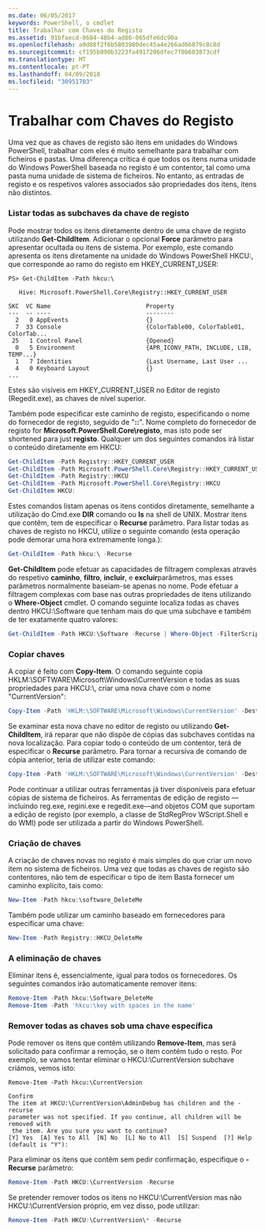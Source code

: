 ```yaml
---
ms.date: 06/05/2017
keywords: PowerShell, o cmdlet
title: Trabalhar com Chaves do Registo
ms.assetid: 91bfaecd-8684-48b4-ad86-065dfe6dc90a
ms.openlocfilehash: a9d08f2f6b5803980dec45a4e266ad66879c8c8d
ms.sourcegitcommit: cf195b090b3223fa4917206dfec7f0b603873cdf
ms.translationtype: MT
ms.contentlocale: pt-PT
ms.lasthandoff: 04/09/2018
ms.locfileid: "30951703"
---
```

# <a name="working-with-registry-keys"></a>Trabalhar com Chaves do Registo

Uma vez que as chaves de registo são itens em unidades do Windows PowerShell, trabalhar com eles é muito semelhante para trabalhar com ficheiros e pastas. Uma diferença crítica é que todos os itens numa unidade do Windows PowerShell baseada no registo é um contentor, tal como uma pasta numa unidade de sistema de ficheiros. No entanto, as entradas de registo e os respetivos valores associados são propriedades dos itens, itens não distintos.

### <a name="listing-all-subkeys-of-a-registry-key"></a>Listar todas as subchaves da chave de registo

Pode mostrar todos os itens diretamente dentro de uma chave de registo utilizando **Get-ChildItem**. Adicionar o opcional **Force** parâmetro para apresentar ocultada ou itens de sistema. Por exemplo, este comando apresenta os itens diretamente na unidade do Windows PowerShell HKCU:, que corresponde ao ramo do registo em HKEY_CURRENT_USER:

```
PS> Get-ChildItem -Path hkcu:\

   Hive: Microsoft.PowerShell.Core\Registry::HKEY_CURRENT_USER

SKC  VC Name                           Property
---  -- ----                           --------
  2   0 AppEvents                      {}
  7  33 Console                        {ColorTable00, ColorTable01, ColorTab...
 25   1 Control Panel                  {Opened}
  0   5 Environment                    {APR_ICONV_PATH, INCLUDE, LIB, TEMP...}
  1   7 Identities                     {Last Username, Last User ...
  4   0 Keyboard Layout                {}
...
```

Estes são visíveis em HKEY_CURRENT_USER no Editor de registo (Regedit.exe), as chaves de nível superior.

Também pode especificar este caminho de registo, especificando o nome do fornecedor de registo, seguido de "**::**". Nome completo do fornecedor de registo for **Microsoft.PowerShell.Core\\registo**, mas isto pode ser shortened para just **registo**. Qualquer um dos seguintes comandos irá listar o conteúdo diretamente em HKCU:

```powershell
Get-ChildItem -Path Registry::HKEY_CURRENT_USER
Get-ChildItem -Path Microsoft.PowerShell.Core\Registry::HKEY_CURRENT_USER
Get-ChildItem -Path Registry::HKCU
Get-ChildItem -Path Microsoft.PowerShell.Core\Registry::HKCU
Get-ChildItem HKCU:
```

Estes comandos listam apenas os itens contidos diretamente, semelhante a utilização do Cmd.exe **DIR** comando ou **ls** na shell de UNIX. Mostrar itens que contêm, tem de especificar o **Recurse** parâmetro. Para listar todas as chaves de registo no HKCU, utilize o seguinte comando (esta operação pode demorar uma hora extremamente longa.):

```powershell
Get-ChildItem -Path hkcu:\ -Recurse
```

**Get-ChildItem** pode efetuar as capacidades de filtragem complexas através do respetivo **caminho**, **filtro**, **incluir**, e **excluir**parâmetros, mas esses parâmetros normalmente baseiam-se apenas no nome. Pode efetuar a filtragem complexas com base nas outras propriedades de itens utilizando o **Where-Object** cmdlet. O comando seguinte localiza todas as chaves dentro HKCU:\\Software que tenham mais do que uma subchave e também de ter exatamente quatro valores:

```powershell
Get-ChildItem -Path HKCU:\Software -Recurse | Where-Object -FilterScript {($_.SubKeyCount -le 1) -and ($_.ValueCount -eq 4) }
```

### <a name="copying-keys"></a>Copiar chaves

A copiar é feito com **Copy-Item**. O comando seguinte copia HKLM:\\SOFTWARE\\Microsoft\\Windows\\CurrentVersion e todas as suas propriedades para HKCU:\\, criar uma nova chave com o nome "CurrentVersion":

```powershell
Copy-Item -Path 'HKLM:\SOFTWARE\Microsoft\Windows\CurrentVersion' -Destination hkcu:
```

Se examinar esta nova chave no editor de registo ou utilizando **Get-ChildItem**, irá reparar que não dispõe de cópias das subchaves contidas na nova localização. Para copiar todo o conteúdo de um contentor, terá de especificar o **Recurse** parâmetro. Para tornar a recursiva de comando de cópia anterior, teria de utilizar este comando:

```powershell
Copy-Item -Path 'HKLM:\SOFTWARE\Microsoft\Windows\CurrentVersion' -Destination hkcu: -Recurse
```

Pode continuar a utilizar outras ferramentas já tiver disponíveis para efetuar cópias de sistema de ficheiros. As ferramentas de edição de registo — incluindo reg.exe, regini.exe e regedit.exe—and objetos COM que suportam a edição de registo (por exemplo, a classe de StdRegProv WScript.Shell e do WMI) pode ser utilizada a partir do Windows PowerShell.

### <a name="creating-keys"></a>Criação de chaves

A criação de chaves novas no registo é mais simples do que criar um novo item no sistema de ficheiros. Uma vez que todas as chaves de registo são contentores, não tem de especificar o tipo de item Basta fornecer um caminho explícito, tais como:

```powershell
New-Item -Path hkcu:\software_DeleteMe
```

Também pode utilizar um caminho baseado em fornecedores para especificar uma chave:

```powershell
New-Item -Path Registry::HKCU_DeleteMe
```

### <a name="deleting-keys"></a>A eliminação de chaves

Eliminar itens é, essencialmente, igual para todos os fornecedores. Os seguintes comandos irão automaticamente remover itens:

```powershell
Remove-Item -Path hkcu:\Software_DeleteMe
Remove-Item -Path 'hkcu:\key with spaces in the name'
```

### <a name="removing-all-keys-under-a-specific-key"></a>Remover todas as chaves sob uma chave específica

Pode remover os itens que contêm utilizando **Remove-Item**, mas será solicitado para confirmar a remoção, se o item contém tudo o resto. Por exemplo, se vamos tentar eliminar o HKCU:\\CurrentVersion subchave criámos, vemos isto:

```
Remove-Item -Path hkcu:\CurrentVersion

Confirm
The item at HKCU:\CurrentVersion\AdminDebug has children and the -recurse
parameter was not specified. If you continue, all children will be removed with
 the item. Are you sure you want to continue?
[Y] Yes  [A] Yes to All  [N] No  [L] No to All  [S] Suspend  [?] Help
(default is "Y"):
```

Para eliminar os itens que contêm sem pedir confirmação, especifique o **-Recurse** parâmetro:

```powershell
Remove-Item -Path HKCU:\CurrentVersion -Recurse
```

Se pretender remover todos os itens no HKCU:\\CurrentVersion mas não HKCU:\\CurrentVersion próprio, em vez disso, pode utilizar:

```powershell
Remove-Item -Path HKCU:\CurrentVersion\* -Recurse
```